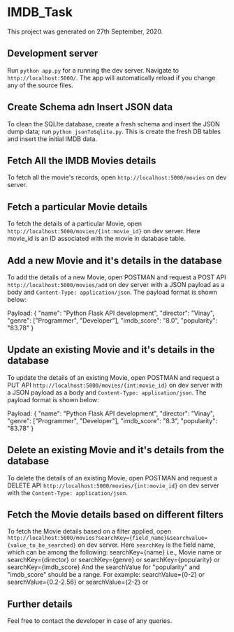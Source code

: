 # IMDB_Task

This project was generated on 27th September, 2020.

## Development server

Run `python app.py` for a running the dev server. Navigate to `http://localhost:5000/`. The app will automatically reload if you change any of the source files.

## Create Schema adn Insert JSON data

To clean the SQLIte database, create a fresh schema and insert the JSON dump data; run `python jsonToSqlite.py`. This is create the fresh DB tables and insert the initial IMDB data.

## Fetch All the IMDB Movies details

To fetch all the movie's records, open `http://localhost:5000/movies` on dev server.

## Fetch a particular Movie details

To fetch the details of a particular Movie, open `http://localhost:5000/movies/{int:movie_id}` on dev server. Here movie_id is an ID associated with the movie in database table.

## Add a new Movie and it's details in the database

To add the details of a new Movie, open POSTMAN and request a POST API `http://localhost:5000/movies/add` on dev server with a JSON payload as a body and `Content-Type: application/json`. The payload format is shown below:

Payload:
{
  "name": "Python Flask API development",
  "director": "Vinay",
  "genre": ["Programmer", "Developer"],
  "imdb_score": "8.0",
  "popularity": "83.78"
}

## Update an existing Movie and it's details in the database

To update the details of an existing Movie, open POSTMAN and request a PUT API `http://localhost:5000/movies/{int:movie_id}` on dev server with a JSON payload as a body and `Content-Type: application/json`. The payload format is shown below:

Payload:
{
  "name": "Python Flask API development",
  "director": "Vinay",
  "genre": ["Programmer", "Developer"],
  "imdb_score": "8.3",
  "popularity": "83.78"
}

## Delete an existing Movie and it's details from the database

To delete the details of an existing Movie, open POSTMAN and request a DELETE API `http://localhost:5000/movies/{int:movie_id}` on dev server with the `Content-Type: application/json`.

## Fetch the Movie details based on different filters

To fetch the Movie details based on a filter applied, open `http://localhost:5000/movies?searchKey={field_name}&searchvalue={value_to_be_searched}` on dev server.
Here `searchKey` is the field name, which can be among the following:
  searchKey={name} i.e., Movie name or
  searchKey={director} or
  searchKey={genre} or
  searchKey={popularity} or
  searchKey={imdb_score}
And the searchValue for "popularity" and "imdb_score" should be a range. For example:
  searchValue={0-2} or
  searchValue={0.2-2.56} or
  searchValue={2-2} or

## Further details

Feel free to contact the developer in case of any queries.
